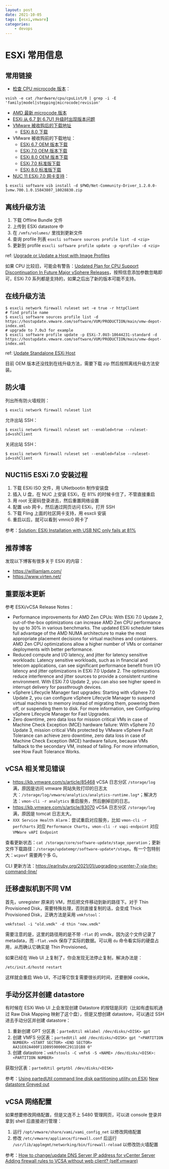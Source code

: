 ```yaml
---
layout: post
date: 2021-10-05
tags: [esxi,vmware]
categories:
    - devops
---
```


# ESXi 常用信息

## 常用链接

- [检查 CPU microcode 版本](http://blog.erben.sk/2020/02/04/how-to-check-cpu-microcode-revision-in-esxi/)：

```shell
vsish -e cat /hardware/cpu/cpuList/0 | grep -i -E 'family|model|stepping|microcode|revision'
```

- [AMD 最新 microcode 版本](https://git.kernel.org/pub/scm/linux/kernel/git/firmware/linux-firmware.git/tree/amd-ucode/README)
- [ESXi 从 6.7 到 6.7U1 升级时出现版本问题](https://knowledge.broadcom.com/external/article?legacyId=56145)
- [VMware 被收购后的下载地址](https://knowledge.broadcom.com/external/article/366685/instructions-to-find-product-downloads-o.html)
    - [ESXi 8.0 下载](https://support.broadcom.com/group/ecx/productfiles?displayGroup=VMware%20vSphere%20-%20Standard&release=8.0&os=&servicePk=202631&language=EN&groupId=204419)
- VMware 被收购前的下载地址：
    - [ESXi 6.7 OEM 版本下载](https://customerconnect.vmware.com/downloads/info/slug/datacenter_cloud_infrastructure/vmware_vsphere/6_7#custom_iso)
    - [ESXi 7.0 OEM 版本下载](https://customerconnect.vmware.com/downloads/info/slug/datacenter_cloud_infrastructure/vmware_vsphere/7_0#custom_iso)
    - [ESXi 8.0 OEM 版本下载](https://customerconnect.vmware.com/downloads/info/slug/datacenter_cloud_infrastructure/vmware_vsphere/8_0#custom_iso)
    - [ESXi 7.0 标准版下载](https://customerconnect.vmware.com/downloads/info/slug/datacenter_cloud_infrastructure/vmware_vsphere/7_0)
    - [ESXi 8.0 标准版下载](https://customerconnect.vmware.com/downloads/info/slug/datacenter_cloud_infrastructure/vmware_vsphere/8_0)
- [NUC 11 ESXi 7.0 网卡支持](https://flings.vmware.com/community-networking-driver-for-esxi/comments)：

```shell
$ esxcli software vib install -d $PWD/Net-Community-Driver_1.2.0.0-1vmw.700.1.0.15843807_18028830.zip
```

## 离线升级方法

1. 下载 Offline Bundle 文件
2. 上传到 ESXi datastore 中
3. 在 `/vmfs/volumes/` 里找到更新文件
4. 查询 profile 列表 `esxcli software sources profile list -d <zip>`
5. 更新到 profile `esxcli software profile update -p <profile> -d <zip>`

ref: [Upgrade or Update a Host with Image Profiles](https://docs.vmware.com/en/VMware-vSphere/7.0/com.vmware.esxi.upgrade.doc/GUID-E51C5DB6-F28E-42E8-ACA4-0EBDD11DF55D.html)

如果 CPU 比较旧，可能会有警告：[Updated Plan for CPU Support Discontinuation In Future Major vSphere Releases](https://kb.vmware.com/s/article/82794)，按照信息添加参数忽略即可，ESXi 7.0 系列都是支持的，如果之后出了新的版本可能不支持。

## 在线升级方法

```shell
$ esxcli network firewall ruleset set -e true -r httpClient
# find profile name
$ esxcli software sources profile list -d https://hostupdate.vmware.com/software/VUM/PRODUCTION/main/vmw-depot-index.xml
# upgrade to 7.0u3 for example
$ esxcli software profile update -p ESXi-7.0U3-18644231-standard -d https://hostupdate.vmware.com/software/VUM/PRODUCTION/main/vmw-depot-index.xml
```

ref: [Update Standalone ESXi Host](https://docs.macstadium.com/docs/update-standalone-esxi-host-via-online-bundle)

目前 OEM 版本还没找到在线升级方法，需要下载 zip 然后按照离线升级方法安装。

## 防火墙

列出所有防火墙规则：

```shell
$ esxcli network firewall ruleset list
```

允许出站 SSH：

```shell
$ esxcli network firewall ruleset set --enabled=true --ruleset-id=sshClient
```

关闭出站 SSH：

```shell
$ esxcli network firewall ruleset set --enabled=false --ruleset-id=sshClient
```

## NUC11i5 ESXi 7.0 安装过程

1. 下载 ESXi ISO 文件，用 UNetbootin 制作安装盘
2. 插入 U 盘，在 NUC 上安装 ESXi，在 81% 的时候卡住了，不管直接重启
3. 用 root 无密码登录进去，然后重置网络设置
4. 配置 usb 网卡，然后通过网页访问 ESXi，打开 SSH
5. 下载 Fling 上面的社区网卡支持，用 esxcli 安装
6. 重启以后，就可以看到 vmnic0 网卡了

参考：[Solution: ESXi Installation with USB NIC only fails at 81%](https://www.virten.net/2020/07/solution-esxi-installation-with-usb-nic-only-fails-at-81/)

## 推荐博客

发现以下博客有很多关于 ESXi 的内容：

- https://williamlam.com/
- https://www.virten.net/

## 重要版本更新

参考 ESXi/vCSA Release Notes：

- Performance improvements for AMD Zen CPUs: With ESXi 7.0 Update 2, out-of-the-box optimizations can increase AMD Zen CPU performance by up to 30% in various benchmarks. The updated ESXi scheduler takes full advantage of the AMD NUMA architecture to make the most appropriate placement decisions for virtual machines and containers. AMD Zen CPU optimizations allow a higher number of VMs or container deployments with better performance.
- Reduced compute and I/O latency, and jitter for latency sensitive workloads: Latency sensitive workloads, such as in financial and telecom applications, can see significant performance benefit from I/O latency and jitter optimizations in ESXi 7.0 Update 2. The optimizations reduce interference and jitter sources to provide a consistent runtime environment. With ESXi 7.0 Update 2, you can also see higher speed in interrupt delivery for passthrough devices.
- vSphere Lifecycle Manager fast upgrades: Starting with vSphere 7.0 Update 2, you can configure vSphere Lifecycle Manager to suspend virtual machines to memory instead of migrating them, powering them off, or suspending them to disk. For more information, see Configuring vSphere Lifecycle Manager for Fast Upgrades.
- Zero downtime, zero data loss for mission critical VMs in case of Machine Check Exception (MCE) hardware failure: With vSphere 7.0 Update 3, mission critical VMs protected by VMware vSphere Fault Tolerance can achieve zero downtime, zero data loss in case of Machine Check Exception (MCE) hardware failure, because VMs fallback to the secondary VM, instead of failing. For more information, see How Fault Tolerance Works.

## vCSA 相关常见错误

- https://kb.vmware.com/s/article/85468 vCSA 日志分区 `/storage/log` 满，原因是访问 vmware 网站失败打印的日志太大：`/storage/log/vmware/analytics/analytics-runtime.log*`；解决方法：`vmon-cli -r analytics` 重启服务，然后删掉旧的日志。
- https://kb.vmware.com/s/article/83070 vCSA 日志分区 `/storage/log` 满，原因是 tomcat 日志太大。
- `XXX Service Health Alarm`：尝试重启对应服务，比如 `vmon-cli -r perfcharts` 对应 `Performance Charts`，`vmon-cli -r vapi-endpoint` 对应 `VMWare vAPI Endpoint`

查看更新状态：`cat /storage/core/software-update/stage_operation`；更新文件下载路径：`/storage/updatemgr/software-update*/stage`。有一个包特别大：`wcpovf` 需要两个多 G。

CLI 更新方法：https://earlruby.org/2021/01/upgrading-vcenter-7-via-the-command-line/

## 迁移虚拟机到不同 VM

首先，unregister 原来的 VM，然后把文件移动到新的路径下。对于 Thin Provisioned Disk，需要特殊处理，否则直接复制的话，会变成 Thick Provisioned Disk，正确方法是采用 `vmkfstool`：

```shell
vmkfstool -i "old.vmdk" -d thin "new.vmdk"
```

需要注意的是，这里的路径用的是不带 `-flat` 的 vmdk，因为这个文件记录了 metadata，而 `-flat.vmdk` 保存了实际的数据。可以用 `du` 命令看实际的硬盘占用，从而确认它确实是 Thin Provisioned。

如果已经在 Web UI 上复制了，你会发现无法停止复制，解决办法是：

```shell
/etc/init.d/hostd restart
```

这样就会重启 Web UI，不过等它恢复需要很长的时间，还要删掉 cookie。

## 手动分区并创建 datastore

有时候在 ESXi Web UI 上会发现创建 Datastore 的按钮是灰的（比如有虚拟机通过 Raw Disk Mapping 映射了这个盘），但是又想创建 datastore，可以通过 SSH 进去手动分区并创建 datastore：

1. 重新创建 GPT 分区表：`partedUtil mklabel /dev/disks/<DISK> gpt`
2. 创建 VMFS 分区表：`partedUtil add /dev/disks/<DISK> gpt "<PARTITION NUMBER> <START SECTOR> <END SECTOR> AA31E02A400F11DB9590000C2911D1B8 0"`
3. 创建 datastore：`vmkfstools -C vmfs6 -S <NAME> /dev/disks/<DISK>:<PARTITION NUMBER>`

获取分区表：`partedUtil getptbl /dev/disks/<DISK>`

参考：[Using partedUtil command line disk partitioning utility on ESXi](https://knowledge.broadcom.com/external/article/323144/using-partedutil-command-line-disk-parti.html) [New datastore Greyed out](https://community.broadcom.com/vmware-cloud-foundation/discussion/new-datastore-greyed-out)

## vCSA 网络配置

如果想要修改网络配置，但是又连不上 5480 管理网页，可以进 console 登录并拿到 shell 后直接进行管理：

1. 运行 `/opt/vmware/share/vami/vami_config_net` 以修改网络配置
2. 修改 `/etc/vmware/appliance/firewall.conf` 后运行 `/usr/lib/applmgmt/networking/bin/firewall-reload` 以修改防火墙配置

参考：[How to change/update DNS Server IP address for vCenter Server](https://knowledge.broadcom.com/external/article/375247/how-to-changeupdate-dns-server-ip-addres.html) [Adding firewall rules to VCSA without web client? (self.vmware)](https://www.reddit.com/r/vmware/comments/9fjclx/adding_firewall_rules_to_vcsa_without_web_client/)
